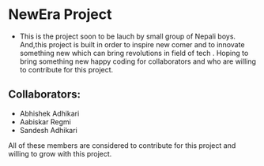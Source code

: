 # NewEra Project

- This is the project soon to be lauch by small group of Nepali boys. And,this project is built in order to inspire new comer and to innovate something new which can bring revolutions in field of tech . Hoping to bring something new happy coding for collaborators and who are willing to contribute for this project.

## Collaborators:
- Abhishek Adhikari
- Aabiskar Regmi
- Sandesh Adhikari

All of these members are considered to contribute for this project and willing to grow with this project.
